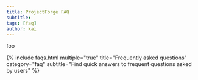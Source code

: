 ```yaml
---
title: ProjectForge FAQ
subtitle:
tags: [faq]
author: kai
---
```

foo

{% include faqs.html multiple="true" title="Frequently asked questions" category="faq" subtitle="Find quick answers to frequent questions asked by users" %}
